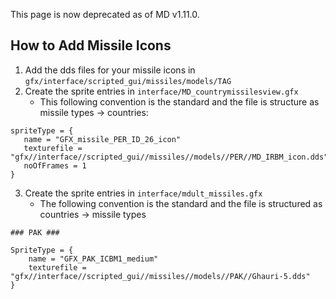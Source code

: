 This page is now deprecated as of MD v1.11.0.

## How to Add Missile Icons

1. Add the dds files for your missile icons in ``gfx/interface/scripted_gui/missiles/models/TAG``
2. Create the sprite entries in ``interface/MD_countrymissilesview.gfx``
   - This following convention is the standard and the file is structure as missile types -> countries:

```
spriteType = {
   name = "GFX_missile_PER_ID_26_icon"
   texturefile = "gfx//interface//scripted_gui//missiles//models//PER//MD_IRBM_icon.dds"
   noOfFrames = 1
}
```

3. Create the sprite entries in ``interface/mdult_missiles.gfx``
   - The following convention is the standard and the file is structured as countries -> missile types

```
### PAK ###

SpriteType = {
	name = "GFX_PAK_ICBM1_medium"
	texturefile = "gfx//interface//scripted_gui//missiles//models//PAK//Ghauri-5.dds"
}
```
